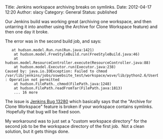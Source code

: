 Title: Jenkins workspace archiving breaks on symlinks.
Date: 2012-04-17 12:20
Author: slacy
Category: General
Status: published

Our Jenkins build was working great (archiving one workspace, and then
untarring it into another using the Archive for Clone Workspace feature)
and then one day it broke.

The error was in the second build job, and says:

       at hudson.model.Run.run(Run.java:1421)
        at hudson.model.FreeStyleBuild.run(FreeStyleBuild.java:46)
        at hudson.model.ResourceController.execute(ResourceController.java:88)
        at hudson.model.Executor.run(Executor.java:238)
    Caused by: java.io.IOException: Failed to chmod /var/lib/jenkins/jobs/oswebsite_test/workspace/wsve/lib/python2.6/UserDict.py : Operation not permitted
        at hudson.FilePath._chmod(FilePath.java:1248)
        at hudson.FilePath.readFromTar(FilePath.java:1813)
        ... 16 more

The issue is [Jenkins Bug
13280](https://issues.jenkins-ci.org/browse/JENKINS-13280) which
basically says that the "Archive for Clone Workspace" feature is broken
if your workspace contains symlinks.  Hopefully that bug will be fixed
soon.

My workaround was to just set a "custom workspace directory" for the
second job to be the workspace directory of the first job.  Not a clean
solution, but it gets things done.
